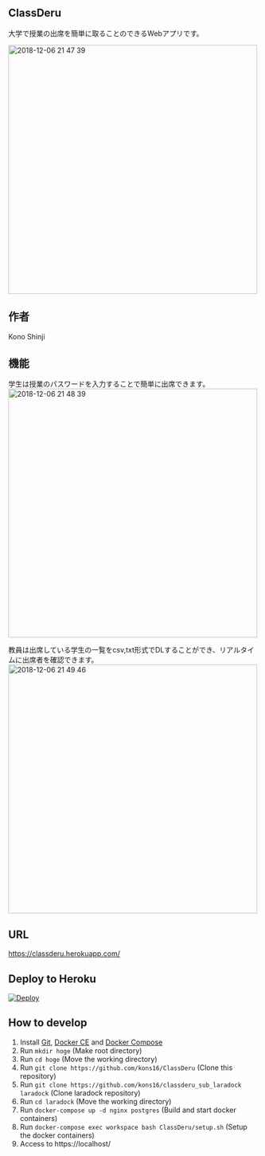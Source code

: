 ## ClassDeru
大学で授業の出席を簡単に取ることのできるWebアプリです。

<img width="500" alt="2018-12-06 21 47 39" src="https://user-images.githubusercontent.com/31591102/49585184-07c1ea80-f9a1-11e8-95d6-062a5337c173.png">

## 作者
Kono Shinji

## 機能
学生は授業のパスワードを入力することで簡単に出席できます。
<img width="500" alt="2018-12-06 21 48 39" src="https://user-images.githubusercontent.com/31591102/49585313-5bcccf00-f9a1-11e8-941a-58a9c8ff772c.png">

教員は出席している学生の一覧をcsv,txt形式でDLすることができ、リアルタイムに出席者を確認できます。
<img width="500" alt="2018-12-06 21 49 46" src="https://user-images.githubusercontent.com/31591102/49585356-799a3400-f9a1-11e8-9a3f-06a83ec5f200.png">


## URL
https://classderu.herokuapp.com/  

## Deploy to Heroku
[![Deploy](https://www.herokucdn.com/deploy/button.png)](https://heroku.com/deploy)

## How to develop
1. Install [Git](https://git-scm.com/downloads), [Docker CE](https://docs.docker.com/install/) and [Docker Compose](https://docs.docker.com/compose/install/)
1. Run `mkdir hoge` (Make root directory)
1. Run `cd hoge` (Move the working directory)
1. Run `git clone https://github.com/kons16/ClassDeru` (Clone this repository)
1. Run `git clone https://github.com/kons16/classderu_sub_laradock laradock` (Clone laradock repository)
1. Run `cd laradock` (Move the working directory)
1. Run `docker-compose up -d nginx postgres` (Build and start docker containers)
1. Run `docker-compose exec workspace bash ClassDeru/setup.sh` (Setup the docker containers)
1. Access to https://localhost/
